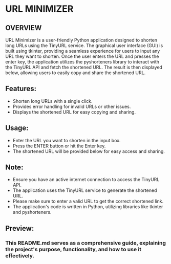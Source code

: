 # URL MINIMIZER

## OVERVIEW

URL Minimizer is a user-friendly Python application designed to shorten long URLs using the TinyURL service. The graphical user interface (GUI) is built using tkinter, providing a seamless experience for users to input any URL they want to shorten. Once the user enters the URL and presses the enter key, the application utilizes the pyshorteners library to interact with the TinyURL API and fetch the shortened URL. The result is then displayed below, allowing users to easily copy and share the shortened URL.

## Features:

- Shorten long URLs with a single click.
- Provides error handling for invalid URLs or other issues.
- Displays the shortened URL for easy copying and sharing.

## Usage:

- Enter the URL you want to shorten in the input box.
- Press the ENTER button or hit the Enter key.
- The shortened URL will be provided below for easy access and sharing.

## Note:

- Ensure you have an active internet connection to access the TinyURL API.
- The application uses the TinyURL service to generate the shortened URL.
- Please make sure to enter a valid URL to get the correct shortened link.
- The application's code is written in Python, utilizing libraries like tkinter and pyshorteners.

## Preview:

### This README.md serves as a comprehensive guide, explaining the project's purpose, functionality, and how to use it effectively.
